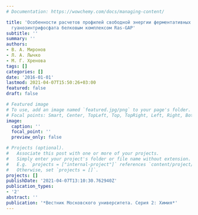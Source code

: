 ```yaml
---
# Documentation: https://wowchemy.com/docs/managing-content/

title: 'Особенности расчетов профилей свободной энергии ферментативных реакций: Гидролиз
  гуанозинтрифосфата белковым комплексом Ras-GAP'
subtitle: ''
summary: ''
authors:
- В. А. Миронов
- Л. А. Лычко
- М. Г. Хренова
tags: []
categories: []
date: '2016-01-01'
lastmod: 2021-04-07T15:50:26+03:00
featured: false
draft: false

# Featured image
# To use, add an image named `featured.jpg/png` to your page's folder.
# Focal points: Smart, Center, TopLeft, Top, TopRight, Left, Right, BottomLeft, Bottom, BottomRight.
image:
  caption: ''
  focal_point: ''
  preview_only: false

# Projects (optional).
#   Associate this post with one or more of your projects.
#   Simply enter your project's folder or file name without extension.
#   E.g. `projects = ["internal-project"]` references `content/project/deep-learning/index.md`.
#   Otherwise, set `projects = []`.
projects: []
publishDate: '2021-04-07T13:10:30.762940Z'
publication_types:
- '2'
abstract: ''
publication: '*Вестник Московского университета. Серия 2: Химия*'
---
```

